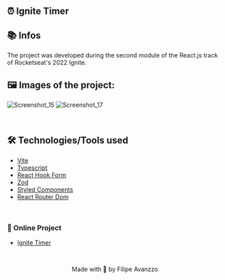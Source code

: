 ## ⏰ Ignite Timer

## 📚 Infos 

The project was developed during the second module of the React.js track of Rocketseat's 2022 Ignite. 
&nbsp;

## 🖼 Images of the project:

![Screenshot_15](https://user-images.githubusercontent.com/109238541/232843174-ee545fcf-8b22-43e0-8ea9-b88d8af1bbb3.png)
![Screenshot_17](https://user-images.githubusercontent.com/109238541/232843217-1bb7c85a-23b7-49c9-a48b-da77772a5e8d.png)


&nbsp;

## 🛠️ Technologies/Tools used

* [Vite](https://vitejs.dev/)
* [Typescript](https://www.typescriptlang.org/)
* [React Hook Form](https://react-hook-form.com/)
* [Zod](https://zod.dev/)
* [Styled Components](https://styled-components.com/)
* [React Router Dom](https://v5.reactrouter.com/web/guides/quick-start)

&nbsp;

### 🔗  Online Project
* [Ignite Timer](https://ignite-timer-jade.vercel.app)

&nbsp;

<p align="center">Made with 💙 by Filipe Avanzzo</p>
